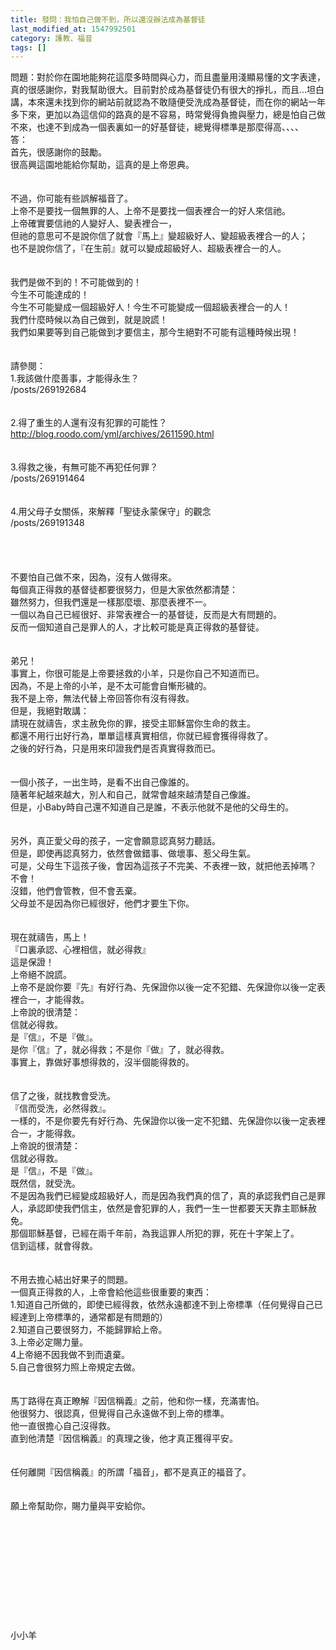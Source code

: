 ```yaml
---
title: 發問：我怕自己做不到，所以還沒辦法成為基督徒
last_modified_at: 1547992501
category: 護教、福音
tags: []
---
```


問題：對於你在園地能夠花這麼多時間與心力，而且盡量用淺顯易懂的文字表達，真的很感謝你，對我幫助很大。目前對於成為基督徒仍有很大的掙扎，而且...坦白講，本來還未找到你的網站前就認為不敢隨便受洗成為基督徒，而在你的網站一年多下來，更加以為這信仰的路真的是不容易，時常覺得負擔與壓力，總是怕自己做不來，也達不到成為一個表裏如一的好基督徒，總覺得標準是那麼得高、、、、<!--more--><br>答：<br>首先，很感謝你的鼓勵。<br>很高興這園地能給你幫助，這真的是上帝恩典。<br><br> <br>不過，你可能有些誤解福音了。<br>上帝不是要找一個無罪的人、上帝不是要找一個表裡合一的好人來信祂。<br>上帝確實要信祂的人變好人、變表裡合一，<br>但祂的意思可不是說你信了就會『馬上』變超級好人、變超級表裡合一的人；<br>也不是說你信了，『在生前』就可以變成超級好人、超級表裡合一的人。<br> <br><br>我們是做不到的！不可能做到的！<br>今生不可能達成的！<br>今生不可能變成一個超級好人！今生不可能變成一個超級表裡合一的人！<br>我們什麼時候以為自己做到，就是說謊！<br>我們如果要等到自己能做到才要信主，那今生絕對不可能有這種時候出現！<br> <br><br>請參閱：<br>1.我該做什麼善事，才能得永生？<br>/posts/269192684<br><br> <br>2.得了重生的人還有沒有犯罪的可能性？<br>http://blog.roodo.com/yml/archives/2611590.html<br> <br><br>3.得救之後，有無可能不再犯任何罪？<br>/posts/269191464<br><br> <br>4.用父母子女關係，來解釋「聖徒永蒙保守」的觀念<br>/posts/269191348<br> <br> <br><br><br>不要怕自己做不來，因為，沒有人做得來。<br>每個真正得救的基督徒都要很努力，但是大家依然都清楚：<br>雖然努力，但我們還是一樣那麼壞、那麼表裡不一。<br>一個以為自己已經很好、非常表裡合一的基督徒，反而是大有問題的。<br>反而一個知道自己是罪人的人，才比較可能是真正得救的基督徒。<br> <br><br>弟兄！<br>事實上，你很可能是上帝要拯救的小羊，只是你自己不知道而已。<br>因為，不是上帝的小羊，是不太可能會自慚形穢的。<br>我不是上帝，無法代替上帝回答你有沒有得救。<br>但是，我絕對敢講：<br>請現在就禱告，求主赦免你的罪，接受主耶穌當你生命的救主。<br>都還不用行出好行為，單單這樣真實相信，你就已經會獲得得救了。<br>之後的好行為，只是用來印證我們是否真實得救而已。<br> <br><br>一個小孩子，一出生時，是看不出自己像誰的。<br>隨著年紀越來越大，別人和自己，就常會越來越清楚自己像誰。<br>但是，小Baby時自己還不知道自己是誰，不表示他就不是他的父母生的。<br> <br><br>另外，真正愛父母的孩子，一定會願意認真努力聽話。<br>但是，即使再認真努力，依然會做錯事、做壞事、惹父母生氣。<br>可是，父母生下這孩子後，會因為這孩子不完美、不表裡一致，就把他丟掉嗎？<br>不會！<br>沒錯，他們會管教，但不會丟棄。<br>父母並不是因為你已經很好，他們才要生下你。<br> <br><br>現在就禱告，馬上！<br>『口裏承認、心裡相信，就必得救』<br>這是保證！<br>上帝絕不說謊。<br>上帝不是說你要『先』有好行為、先保證你以後一定不犯錯、先保證你以後一定表裡合一，才能得救。<br>上帝說的很清楚：<br>信就必得救。<br>是『信』，不是『做』。<br>是你『信』了，就必得救；不是你『做』了，就必得救。<br>事實上，靠做好事想得救的，沒半個能得救的。<br> <br><br>信了之後，就找教會受洗。<br>『信而受洗，必然得救』。<br>一樣的，不是你要先有好行為、先保證你以後一定不犯錯、先保證你以後一定表裡合一，才能得救。<br>上帝說的很清楚：<br>信就必得救。<br>是『信』，不是『做』。<br>既然信，就受洗。<br>不是因為我們已經變成超級好人，而是因為我們真的信了，真的承認我們自己是罪人，承認即使我們信主，依然是會犯罪的人，我們一生一世都要天天靠主耶穌赦免。<br>那個耶穌基督，已經在兩千年前，為我這罪人所犯的罪，死在十字架上了。<br>信到這樣，就會得救。<br> <br><br>不用去擔心結出好果子的問題。<br>一個真正得救的人，上帝會給他這些很重要的東西：<br>1.知道自己所做的，即使已經得救，依然永遠都達不到上帝標準（任何覺得自己已經達到上帝標準的，通常都是有問題的）<br>2.知道自己要很努力，不能歸罪給上帝。<br>3.上帝必定賜力量。<br>4上帝絕不因我做不到而遺棄。<br>5.自己會很努力照上帝規定去做。<br> <br> <br>馬丁路得在真正瞭解『因信稱義』之前，他和你一樣，充滿害怕。<br>他很努力、很認真，但覺得自己永遠做不到上帝的標準。<br>他一直很擔心自己沒得救。<br>直到他清楚『因信稱義』的真理之後，他才真正獲得平安。<br><br><br>任何離開『因信稱義』的所謂「福音」，都不是真正的福音了。<br> <br><br>願上帝幫助你，賜力量與平安給你。<br><br><br><br><br><br><br><br><br><br><br><br>小小羊<br><br><br><br>
